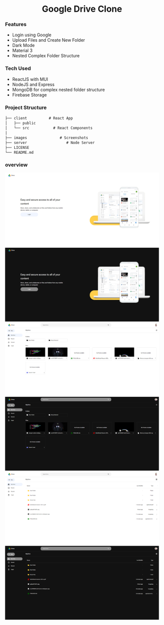 <h1 align="center">Google Drive Clone</h1>

### Features
- Login using Google
- Upload Files and Create New Folder
- Dark Mode
- Material 3 
- Nested Complex Folder Structure

### Tech Used
- ReactJS with MUI
- NodeJS and Express
- MongoDB for complex nested folder structure
- Firebase Storage 

### Project Structure
    
    ├── client          # React App
    │   ├── public         
    │   └── src           # React Components
    |          
    ├── images               # Screenshots
    ├── server                  # Node Server
    ├── LICENSE
    └── README.md



### overview 
<img src="./images/5.png" />
<img src="./images/5-1.png" />
<img src="./images/1.png" />
<img src="./images/1-2.png" />
<img src="./images/4.png" />
<img src="./images/4-1.png" />


